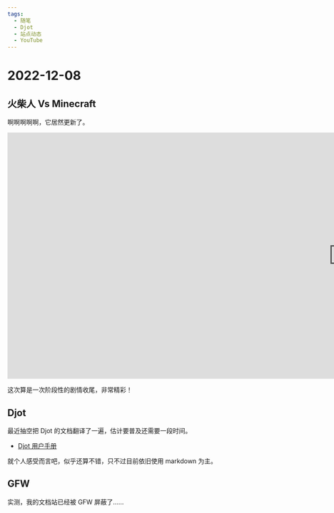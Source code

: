 ```yaml
---
tags:
  - 随笔
  - Djot
  - 站点动态
  - YouTube
---
```


# 2022-12-08

## 火柴人 Vs Minecraft

啊啊啊啊啊，它居然更新了。

<iframe width="1519" height="553" src="https://www.youtube.com/embed/Sp2nxlrQ89w" title="The King - Animation vs. Minecraft Shorts Ep 30" frameborder="0" allow="accelerometer; autoplay; clipboard-write; encrypted-media; gyroscope; picture-in-picture" allowfullscreen></iframe>

这次算是一次阶段性的剧情收尾，非常精彩！

## Djot

最近抽空把 Djot 的文档翻译了一遍，估计要普及还需要一段时间。

- [Djot 用户手册](https://hanjingxue-boling.github.io/Djot_handbook_for_Zh-Hans/)

就个人感受而言吧，似乎还算不错，只不过目前依旧使用 markdown 为主。

## GFW

实测，我的文档站已经被 GFW 屏蔽了……